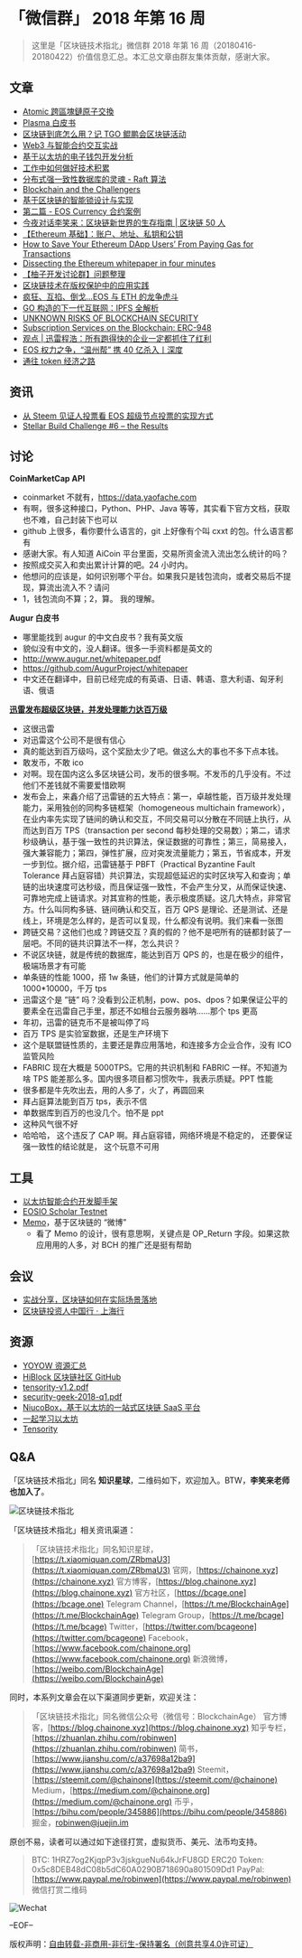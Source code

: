 # 「微信群」 2018 年第 16 周

> 这里是「区块链技术指北」微信群 2018 年第 16 周（20180416-20180422）价值信息汇总。本汇总文章由群友集体贡献，感谢大家。

## 文章

* [Atomic 跨區塊鏈原子交換](https://bcage.one/d/303-atomic)
* [Plasma 白皮书](https://bcage.one/d/306-plasma)
* [区块链到底怎么用？记 TGO 鲲鹏会区块链活动](https://bcage.one/d/307-tgo)
* [Web3 与智能合约交互实战](https://mp.weixin.qq.com/s/3JlUiY1iacpysuPcmfTYbA)
* [基于以太坊的电子钱包开发分析](https://mp.weixin.qq.com/s/YQNlYozCvDGxyACliKDsgA)
* [工作中如何做好技术积累](https://bcage.one/d/311-study-vs-wrok)
* [分布式强一致性数据库的灵魂 - Raft 算法](https://bcage.one/d/317-raft)
* [Blockchain and the Challengers](https://bcage.one/d/319-blockchain-and-the-challengers)
* [基于区块链的智能锁设计与实现](https://mp.weixin.qq.com/s/J5qHsNBtuqnPADtjEJJ4KA)
* [第二篇 - EOS Currency 合约案例](https://mp.weixin.qq.com/s/acBdqA2H20OaclnxaxpQ0Q)
* [今夜对话李笑来：区块链新世界的生存指南 | 区块链 50 人](https://mp.weixin.qq.com/s/WC-GvhtlI-bYPJHjrdNxwg)
* [【Ethereum 基础】：账户、地址、私钥和公钥]()
* [How to Save Your Ethereum DApp Users’ From Paying Gas for Transactions](https://bcage.one/d/321-how-to-save-your-ethereum-dapp-users-from-paying-gas-for-transactions)
* [Dissecting the Ethereum whitepaper in four minutes](https://bcage.one/d/322-dissecting-the-ethereum-whitepaper-in-four-minutes)
* [【柚子开发讨论群】问题整理](https://bcage.one/d/323-eos)
* [区块链技术在版权保护中的应用实践](https://bcage.one/d/324-copyright)
* [疯狂、互掐、倒戈...EOS 与 ETH 的龙争虎斗](https://mp.weixin.qq.com/s/Qwc8uRNBCvZwTDQ1Y1ALRw)
* [GO 构造的下一代互联网：IPFS 全解析](https://bcage.one/d/326-go-ipfs)
* [UNKNOWN RISKS OF BLOCKCHAIN SECURITY](https://bcage.one/d/327-unknown-risks-of-blockchain-security)
* [Subscription Services on the Blockchain: ERC-948](https://bcage.one/d/328-subscription-services-on-the-blockchain-erc-948)
* [观点 | 迅雷程浩：所有跑得快的企业一定都抓住了红利](https://mp.weixin.qq.com/s/G5y2kOm0nR4w3MymTgBWgA)
* [EOS 权力之争，“温州帮” 携 40 亿杀入丨深度](https://mp.weixin.qq.com/s/Dx5IfuW9BHXM0p3ckrABIw)
* [通往 token 经济之路](https://mp.weixin.qq.com/s/6AS7sdEkzC93gboHrgmLWA)

## 资讯

* [从 Steem 见证人投票看 EOS 超级节点投票的实现方式](https://bcage.one/d/301-steem-eos)
* [Stellar Build Challenge #6 – the Results](https://bcage.one/d/310-stellar-build-challenge-6-the-results)

## 讨论

**CoinMarketCap API**

* coinmarket 不就有，https://data.yaofache.com
* 有啊，很多这种接口，Python、PHP、Java 等等，其实看下官方文档，获取也不难，自己封装下也可以
* github 上很多，看你要什么语言的，git 上好像有个叫 cxxt 的包。什么语言都有
* 感谢大家。有人知道 AiCoin 平台里面，交易所资金流入流出怎么统计的吗？
* 按照成交买入和卖出累计计算的吧。24 小时内。
* 他想问的应该是，如何识别哪个平台。如果我只是钱包流向，或者交易后不提现，算流出流入不？请问
* 1，钱包流向不算；2，算。 我的理解。

**Augur 白皮书**

* 哪里能找到 augur 的中文白皮书？我有英文版
* 貌似没有中文的，没人翻译。很多一手资料都是英文的
* http://www.augur.net/whitepaper.pdf
* https://github.com/AugurProject/whitepaper
* 中文还在翻译中，目前已经完成的有英语、日语、韩语、意大利语、匈牙利语、俄语

**[迅雷发布超级区块链，并发处理能力达百万级](https://mp.weixin.qq.com/s/FZiXxvQ10VFbP_FG76rJ3Q)**

* 这很迅雷
* 对迅雷这个公司不是很有信心
* 真的能达到百万级吗，这个奖励太少了吧。做这么大的事也不多下点本钱。
* 敢发币，不敢 ico
* 对啊。现在国内这么多区块链公司，发币的很多啊。不发币的几乎没有。不过他们不差钱就不需要爱惜欧啊
* 发布会上，来鑫介绍了迅雷链的五大特点：第一，卓越性能，百万级并发处理能力，采用独创的同构多链框架（homogeneous multichain framework），在业内率先实现了链间的确认和交互，不同交易可以分散在不同链上执行，从而达到百万 TPS（transaction per second 每秒处理的交易数）；第二，请求秒级确认，基于强一致性的共识算法，保证数据的可靠性；第三，简易接入，强大兼容能力；第四，弹性扩展，应对突发流量能力；第五，节省成本，开发一步到位。据介绍，迅雷链基于 PBFT（Practical Byzantine Fault Tolerance 拜占庭容错）共识算法，实现超低延迟的实时区块写入和查询；单链的出块速度可达秒级，而且保证强一致性，不会产生分叉，从而保证快速、可靠地完成上链请求。对其宣称的性能，表示极度质疑。这几大特点，非常官方。什么叫同构多链、链间确认和交互，百万 QPS 是理论、还是测试、还是线上，环境是怎么样的，是否可以复现，什么都没有说明。我们来看一张图
* 跨链交易？这他们也成？跨链交互？真的假的？他不是吧所有的链都封装了一层吧。不同的链共识算法不一样，怎么共识？
* 不说区块链，就是传统的数据库，能达到百万 QPS 的，也是在极少的组件，极端场景才有可能
* 单条链的性能 1000，搭 1w 条链，他们的计算方式就是简单的 1000*10000，千万 tps
* 迅雷这个是 ”链” 吗？没看到公正机制，pow、pos、dpos？如果保证公平的要素全在迅雷自己手里，那还不如租台云服务器呐……那个 tps 更高
* 年初，迅雷的链克币不是被叫停了吗
* 百万 TPS 是实验室数据，还是生产环境下
* 这个是联盟链性质的，主要还是靠应用落地，和连接多方企业合作，没有 ICO 监管风险
* FABRIC 现在大概是 5000TPS。它用的共识机制和 FABRIC 一样。不知道为啥 TPS 能差那么多。国内很多项目都习惯吹牛，我表示质疑。PPT 性能
* 很多都是牛先吹出去，用的人多了，火了，再圆回来
* 拜占庭算法能到百万 tps，表示不信
* 单数据库到百万的也没几个。怕不是 ppt
* 这种风气很不好
* 哈哈哈， 这个违反了 CAP 啊。拜占庭容错，网络环境是不稳定的， 还要保证强一致性的结论就是， 这个玩意不可用

## 工具

* [以太坊智能合约开发脚手架](https://bcage.one/d/302-mcat)
* [EOSIO Scholar Testnet](https://bcage.one/d/316-eosio-scholar-testnet)
* [Memo](https://bcage.one/d/318-memo)，基于区块链的 “微博”
    - 看了 Memo 的设计，很有意思啊，关键点是 OP_Return 字段。如果这款应用用的人多，对 BCH 的推广还是挺有帮助

## 会议

* [实战分享，区块链如何在实际场景落地](https://bcage.one/d/313-tgo)
* [区块链投资人中国行 · 上海行](http://www.huodongxing.com/event/1435814058300)

## 资源

* [YOYOW 资源汇总](https://bcage.one/d/304-yoyow)
* [HiBlock 区块链社区 GitHub](https://bcage.one/d/305-hiblock-github)
* [tensority-v1.2.pdf](https://yadi.sk/i/q81Rh-Bm3USVBu)
* [security-geek-2018-q1.pdf](https://yadi.sk/i/1IAxztW43USVCZ)
* [NiucoBox，基于以太坊的一站式区块链 SaaS 平台](https://bcage.one/d/312-niucobox-saas)
* [一起学习以太坊](https://bcage.one/d/314-ethereum)
* [Tensority](https://github.com/Bytom/bytom/wiki/tensority-v1.2.pdf)

## Q&A

「区块链技术指北」同名 **知识星球**，二维码如下，欢迎加入。BTW，**李笑来老师也加入了**。

![区块链技术指北](https://i.imgur.com/RBmpxTL.png)

「区块链技术指北」相关资讯渠道：

> 「区块链技术指北」同名知识星球，[https://t.xiaomiquan.com/ZRbmaU3](https://t.xiaomiquan.com/ZRbmaU3)
> 官网，[https://chainone.xyz](https://chainone.xyz)
> 官方博客，[https://blog.chainone.xyz](https://blog.chainone.xyz)
> 官方社区，[https://bcage.one](https://bcage.one)
> Telegram Channel，[https://t.me/BlockchainAge](https://t.me/BlockchainAge)
> Telegram Group，[https://t.me/bcage](https://t.me/bcage)
> Twitter，[https://twitter.com/bcageone](https://twitter.com/bcageone)
> Facebook，[https://www.facebook.com/chainone.org](https://www.facebook.com/chainone.org)
> 新浪微博，[https://weibo.com/BlockchainAge](https://weibo.com/BlockchainAge)

同时，本系列文章会在以下渠道同步更新，欢迎关注：

> 「区块链技术指北」同名微信公众号（微信号：BlockchainAge）
> 官方博客，[https://blog.chainone.xyz](https://blog.chainone.xyz)
> 知乎专栏，[https://zhuanlan.zhihu.com/robinwen](https://zhuanlan.zhihu.com/robinwen)
> 简书，[https://www.jianshu.com/c/a37698a12ba9](https://www.jianshu.com/c/a37698a12ba9)
> Steemit，[https://steemit.com/@chainone](https://steemit.com/@chainone)
> Medium，[https://medium.com/@chainone.org](https://medium.com/@chainone.org)
> 币乎，[https://bihu.com/people/345886](https://bihu.com/people/345886)
> 掘金，[robinwen@juejin.im](https://juejin.im/user/5673ccae60b2260ee435f89a/posts)

原创不易，读者可以通过如下途径打赏，虚拟货币、美元、法币均支持。

> BTC: 1HRZ7og2KjqpP3v3jskgueNu64kJrFU8GD
> ERC20 Token: 0x5c8DEB48dC08b5dC60A0290B718690a801509Dd1
> PayPal: [https://www.paypal.me/robinwen](https://www.paypal.me/robinwen)
> 微信打赏二维码

![Wechat](https://i.imgur.com/hKyy9lI.jpg)

–EOF–

版权声明：[自由转载-非商用-非衍生-保持署名（创意共享4.0许可证）](http://creativecommons.org/licenses/by-nc-nd/4.0/deed.zh)